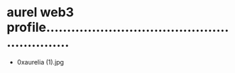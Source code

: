 # aurel web3 profile...........................................................
- 0xaurelia (1).jpg
